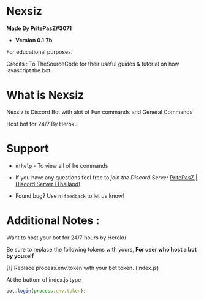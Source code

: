 # Nexsiz
**Made By PritePasZ#3071**

* **Version 0.1.7b**

For educational purposes.

Credits : To TheSourceCode for their useful guides & tutorial on how javascript the bot

# What is Nexsiz

Nexsiz is Discord Bot with alot of Fun commands and General Commands

Host bot for 24/7
By Heroku

# Support
* `n!help` - To view all of he commands

* If you have any questions feel free to *join the Discord Server* [PritePasZ | Discord Server (Thailand)](https://discord.gg/P96Pr33)

* Found bug? Use `n!feedback` to let us know!

# Additional Notes : 
Want to host your bot for 24/7 hours by Heroku

Be sure to replace the following tokens with yours, **For user who host a bot by youself**

[1] Replace process.env.token with your bot token. (index.js)

At the buttom of index.js type
```javascript
bot.login(process.env.token);
```
